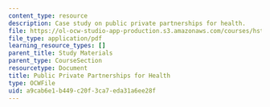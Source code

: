 ```yaml
---
content_type: resource
description: Case study on public private partnerships for health.
file: https://ol-ocw-studio-app-production.s3.amazonaws.com/courses/hst-939-designing-and-sustaining-technology-innovation-for-global-health-practice-spring-2008/a9cab6e1b449c20f3ca7eda31a6ee28f_publicprivate.pdf
file_type: application/pdf
learning_resource_types: []
parent_title: Study Materials
parent_type: CourseSection
resourcetype: Document
title: Public Private Partnerships for Health
type: OCWFile
uid: a9cab6e1-b449-c20f-3ca7-eda31a6ee28f
---
```

